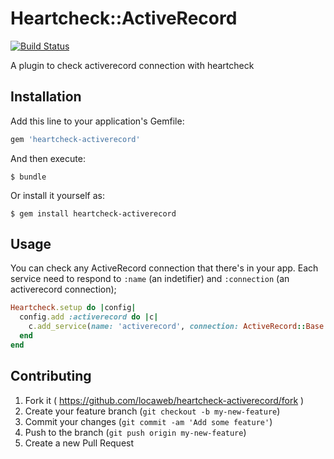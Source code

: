 # Heartcheck::ActiveRecord

[![Build Status](https://travis-ci.org/locaweb/heartcheck-activerecord.svg)](https://travis-ci.org/locaweb/heartcheck-activerecord)

A plugin to check activerecord connection with heartcheck

## Installation

Add this line to your application's Gemfile:

```ruby
gem 'heartcheck-activerecord'
```

And then execute:

    $ bundle

Or install it yourself as:

    $ gem install heartcheck-activerecord

## Usage

You can check any ActiveRecord connection that there's in your app.
Each service need to respond to `:name` (an indetifier) and `:connection` (an activerecord connection);

```ruby
Heartcheck.setup do |config|
  config.add :activerecord do |c|
    c.add_service(name: 'activerecord', connection: ActiveRecord::Base.connection)
  end
end
```

## Contributing

1. Fork it ( https://github.com/locaweb/heartcheck-activerecord/fork )
2. Create your feature branch (`git checkout -b my-new-feature`)
3. Commit your changes (`git commit -am 'Add some feature'`)
4. Push to the branch (`git push origin my-new-feature`)
5. Create a new Pull Request
